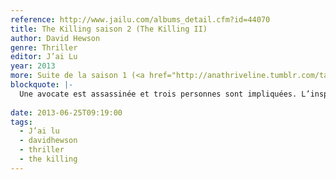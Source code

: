 ```yaml
---
reference: http://www.jailu.com/albums_detail.cfm?id=44070
title: The Killing saison 2 (The Killing II)
author: David Hewson
genre: Thriller
editor: J’ai Lu
year: 2013
more: Suite de la saison 1 (<a href="http://anathriveline.tumblr.com/tagged/the%20killing">J’ai Lu, 2012</a>)
blockquote: |-
  Une avocate est assassinée et trois personnes sont impliquées. L’inspectrice Sarah Lund, ancienne chef adjointe de la police est la première, le second, Thomas Buch est ministre de la justice et le troisième, Jens Peter Raben est un soldat emprisonné. Le chef de la police décide cependant de se rapprocher de Sarah pour résoudre l’enquête.
  
date: 2013-06-25T09:19:00
tags:
  - J’ai lu
  - davidhewson
  - thriller
  - the killing
---
```

